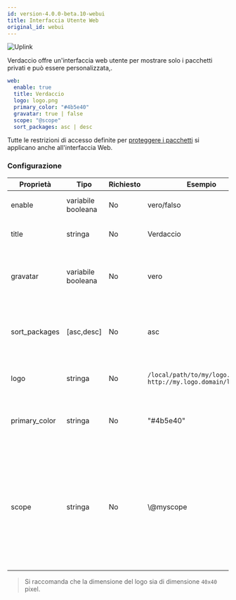 ```yaml
---
id: version-4.0.0-beta.10-webui
title: Interfaccia Utente Web
original_id: webui
---
```


![Uplink](https://user-images.githubusercontent.com/558752/52916111-fa4ba980-32db-11e9-8a64-f4e06eb920b3.png)

Verdaccio offre un'interfaccia web utente per mostrare solo i pacchetti privati e può essere personalizzata,.

```yaml
web:
  enable: true
  title: Verdaccio
  logo: logo.png
  primary_color: "#4b5e40"
  gravatar: true | false
  scope: "@scope"
  sort_packages: asc | desc
```

Tutte le restrizioni di accesso definite per [proteggere i pacchetti](protect-your-dependencies.md) si applicano anche all'interfaccia Web.

### Configurazione

| Proprietà     | Tipo               | Richiesto | Esempio                                                       | Supporto   | Descrizione                                                                                                                                                                |
| ------------- | ------------------ | --------- | ------------------------------------------------------------- | ---------- | -------------------------------------------------------------------------------------------------------------------------------------------------------------------------- |
| enable        | variabile booleana | No        | vero/falso                                                    | tutti      | abilita l'interfaccia web                                                                                                                                                  |
| title         | stringa            | No        | Verdaccio                                                     | tutti      | Descrizione del titolo HTML                                                                                                                                                |
| gravatar      | variabile booleana | No        | vero                                                          | `>v4`   | Gravatars will be generated under the hood if this property is enabled                                                                                                     |
| sort_packages | [asc,desc]         | No        | asc                                                           | `>v4`   | Di default i pacchetti privati sono ordinati in ordine crescente                                                                                                           |
| logo          | stringa            | No        | `/local/path/to/my/logo.png` `http://my.logo.domain/logo.png` | tutti      | un URI in cui si trova il logo (logo intestazione)                                                                                                                         |
| primary_color | stringa            | No        | "#4b5e40"                                                     | `>4`    | The primary color to use throughout the UI (header, etc)                                                                                                                   |
| scope         | stringa            | No        | \\@myscope                                                  | `>v3.x` | Se si utilizza questo registro per uno specifico scope, definisci quello scope nelle istruzioni dell' intestazione dell'interfaccia web utente (nota: escape @ with \\@) |

> Si raccomanda che la dimensione del logo sia di dimensione `40x40` pixel.